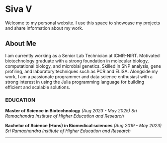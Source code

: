 # Siva V

Welcome to my personal website. I use this space to showcase my projects and share information about my work.

## About Me

I am currently working as a Senior Lab Technician at ICMR-NIRT. Motivated biotechnology graduate with a strong foundation in molecular biology, computational biology, and microbial genetics. Skilled in SNP analysis, gene profiling, and laboratory techniques such as PCR and ELISA. Alongside my work, I am a passionate programmer and data science enthusiast with a strong interest in using the Julia programming language for building efficient and scalable solutions.

### EDUCATION

**Master of Science in Biotechnology** *(Aug 2023 - May 2025)*
*Sri Ramachandra Institute of Higher Education and Research*


**Bachelor of Science (Hons) in Biomedical sciences** *(Aug 2019 - May 2023)*
*Sri Ramachandra Institute of Higher Education and Research*

---

